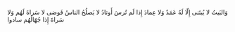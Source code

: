 وَالبَيتُ لا يُبتَنى إِلّا لَهُ عَمَدٌ          وَلا عِمادَ إِذا لَم تُرسَ أَوتادُ
لا يَصلُحُ الناسُ فَوضى لا سَراةَ لَهُم    وَلا سَراةَ إِذا جُهّالُهُم سادوا 
